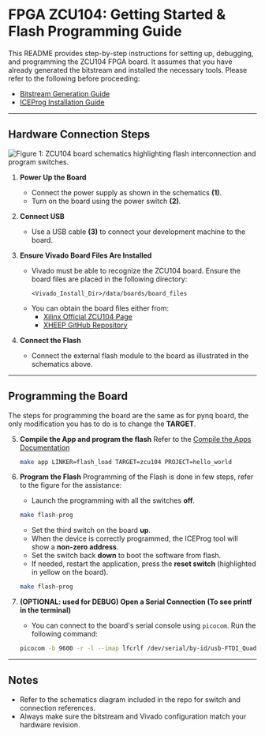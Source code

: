 # FPGA ZCU104: Getting Started & Flash Programming Guide

This README provides step-by-step instructions for setting up, debugging, and programming the ZCU104 FPGA board. It assumes that you have already generated the bitstream and installed the necessary tools. Please refer to the following before proceeding:

- [Bitstream Generation Guide](./RunOnFPGA.md)
- [ICEProg Installation Guide](./../How_to/ProgramFlash.md)

---

## Hardware Connection Steps

![Figure 1: ZCU104 board schematics highlighting flash interconnection and program switches.](./../images/ZCU_104_starter.png)

1. **Power Up the Board**
   - Connect the power supply as shown in the schematics **(1)**.
   - Turn on the board using the power switch  **(2)**.

2. **Connect USB**
   - Use a USB cable **(3)** to connect your development machine to the board.

3. **Ensure Vivado Board Files Are Installed**
   - Vivado must be able to recognize the ZCU104 board. Ensure the board files are placed in the following directory:
     ```
     <Vivado_Install_Dir>/data/boards/board_files
     ```
   - You can obtain the board files either from:
     - [Xilinx Official ZCU104 Page](https://www.xilinx.com/products/boards-and-kits/zcu104.html)
     - [XHEEP GitHub Repository](https://github.com/esl-epfl/x-heep)

4. **Connect the Flash**
   - Connect the external flash module to the board as illustrated in the schematics above.

---

## Programming the Board

The steps for programming the board are the same as for pynq board, the only modification you has to do is to change the **TARGET**.

5. **Compile the App and program the flash**
   Refer to the [Compile the Apps Documentation](./../How_to/CompileApps.md)
   ```bash
   make app LINKER=flash_load TARGET=zcu104 PROJECT=hello_world
   ```

6. **Program the Flash**
   Programming of the Flash is done in few steps, refer to the figure for the assistance: 
   - Launch the programming with all the switches **off**.
   ```bash 
   make flash-prog
   ```
   - Set the third switch on the board **up**.
   - When the device is correctly programmed, the ICEProg tool will show a **non-zero address**.
   - Set the switch back **down** to boot the software from flash.
   - If needed, restart the application, press the **reset switch** (highlighted in yellow on the board).
   ```bash 
   make flash-prog
   ```


7. **(OPTIONAL: used for DEBUG) Open a Serial Connection (To see printf in the terminal)**
   - You can connect to the board's serial console using `picocom`. Run the following command:
   
   ```bash
   picocom -b 9600 -r -l --imap lfcrlf /dev/serial/by-id/usb-FTDI_Quad_RS232-HS-if02-port0
   ```



---

## Notes
- Refer to the schematics diagram included in the repo for switch and connection references.
- Always make sure the bitstream and Vivado configuration match your hardware revision.

